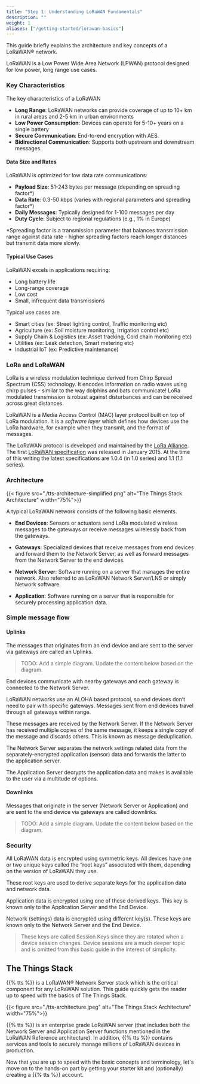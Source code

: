 ```yaml
---
title: "Step 1: Understanding LoRaWAN Fundamentals"
description: ""
weight: 1
aliases: ["/getting-started/lorawan-basics"]
---
```


This guide briefly explains the architecture and key concepts of a LoRaWAN® network.

<!--more-->

LoRaWAN is a Low Power Wide Area Network (LPWAN) protocol designed for low power, long range use cases.

### Key Characteristics

The key characteristics of a LoRaWAN

- **Long Range**: LoRaWAN networks can provide coverage of up to 10+ km in rural areas and 2-5 km in urban environments
- **Low Power Consumption**: Devices can operate for 5-10+ years on a single battery
- **Secure Communication**: End-to-end encryption with AES.
- **Bidirectional Communication**: Supports both upstream and downstream messages.

#### Data Size and Rates

LoRaWAN is optimized for low data rate communications:

- **Payload Size**: 51-243 bytes per message (depending on spreading factor\*)
- **Data Rate**: 0.3-50 kbps (varies with regional parameters and spreading factor\*)
- **Daily Messages**: Typically designed for 1-100 messages per day
- **Duty Cycle**: Subject to regional regulations (e.g., 1% in Europe)

\*Spreading factor is a transmission parameter that balances transmission range against data rate - higher spreading factors reach longer distances but transmit data more slowly.

#### Typical Use Cases

LoRaWAN excels in applications requiring:

- Long battery life
- Long-range coverage
- Low cost
- Small, infrequent data transmissions

Typical use cases are

- Smart cities (ex: Street lighting control, Traffic monitoring etc)
- Agriculture (ex: Soil moisture monitoring, Irrigation control etc)
- Supply Chain & Logistics (ex: Asset tracking, Cold chain monitoring etc)
- Utilities (ex: Leak detection, Smart metering etc)
- Industrial IoT (ex: Predictive maintenance)

### LoRa and LoRaWAN

LoRa is a wireless modulation technique derived from Chirp Spread Spectrum (CSS) technology. It encodes information on radio waves using chirp pulses - similar to the way dolphins and bats communicate! LoRa modulated transmission is robust against disturbances and can be received across great distances.

LoRaWAN is a Media Access Control (MAC) layer protocol built on top of LoRa modulation. It is a _software layer_ which defines how devices use the LoRa hardware, for example when they transmit, and the format of messages.

The LoRaWAN protocol is developed and maintained by the [LoRa Alliance](https://lora-alliance.org/). The first [LoRaWAN specification](https://resources.lora-alliance.org/technical-specifications) was released in January 2015. At the time of this writing the latest specifications are 1.0.4 (in 1.0 series) and 1.1 (1.1 series).

### Architecture

{{< figure src="./tts-architecture-simplified.png" alt="The Things Stack Architecture" width="75%">}}

A typical LoRaWAN network consists of the following basic elements.

- **End Devices**: Sensors or actuators send LoRa modulated wireless messages to the gateways or receive messages wirelessly back from the gateways.

- **Gateways**: Specialized devices that receive messages from end devices and forward them to the Network Server, as well as forward messages from the Network Server to the end devices.

- **Network Server**: Software running on a server that manages the entire network. Also referred to as LoRaWAN Network Server/LNS or simply Network software.

- **Application**: Software running on a server that is responsible for securely processing application data.

### Simple message flow

#### Uplinks

The messages that originates from an end device and are sent to the server via gateways are called an Uplinks.

> TODO: Add a simple diagram. Update the content below based on the diagram.

End devices communicate with nearby gateways and each gateway is connected to the Network Server.

LoRaWAN networks use an ALOHA based protocol, so end devices don’t need to pair with specific gateways. Messages sent from end devices travel through all gateways within range.

These messages are received by the Network Server. If the Network Server has received multiple copies of the same message, it keeps a single copy of the message and discards others. This is known as message deduplication.

The Network Server separates the network settings related data from the separately-encrypted application (sensor) data and forwards the latter to the application server.

The Application Server decrypts the application data and makes is available to the user via a multitude of options.

#### Downlinks

Messages that originate in the server (Network Server or Application) and are sent to the end device via gateways are called downlinks.

> TODO: Add a simple diagram. Update the content below based on the diagram.

### Security

All LoRaWAN data is encrypted using symmetric keys. All devices have one or two unique keys called the “root keys” associated with them, depending on the version of LoRaWAN they use.

These root keys are used to derive separate keys for the application data and network data.

Application data is encrypted using one of these derived keys. This key is known only to the Application Server and the End Device.

Network (settings) data is encrypted using different key(s). These keys are known only to the Network Server and the End Device.

> These keys are called Session Keys since they are rotated when a device session changes. Device sessions are a much deeper topic and is omitted from this basic guide in the interest of simplicity.

## The Things Stack

{{% tts %}} is a LoRaWAN® Network Server stack which is the critical component for any LoRaWAN solution. This guide quickly gets the reader up to speed with the basics of The Things Stack.

{{< figure src="./tts-architecture.jpeg" alt="The Things Stack Architecture" width="75%">}}

{{% tts %}} is an enterprise grade LoRaWAN server (that includes both the Network Server and Application Server functions mentioned in the LoRaWAN Reference architecture). In addition, {{% tts %}} contains services and tools to securely manage millions of LoRaWAN devices in production.

Now that you are up to speed with the basic concepts and terminology, let's move on to the hands-on part by getting your starter kit and (optionally) creating a {{% tts %}} account.
